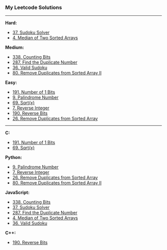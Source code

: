 ### My Leetcode Solutions

---

**Hard:**
- [37. Sudoku Solver](<./37. Sudoku Solver>)
- [4. Median of Two Sorted Arrays](<./4. Median of Two Sorted Arrays>)

**Medium:**
- [338. Counting Bits](<./338. Counting Bits>)
- [287. Find the Duplicate Number](<./287. Find the Duplicate Number>)
- [36. Valid Sudoku](<./36. Valid Sudoku>)
- [80. Remove Duplicates from Sorted Array II](<./80. Remove Duplicates from Sorted Array II>)

**Easy:**
- [191. Number of 1 Bits](<./191. Number of 1 Bits>)
- [9. Palindrome Number](<./9. Palindrome Number>)
- [69. Sqrt(x)](<./69. Sqrt(x)>)
- [7. Reverse Integer](<./7. Reverse Integer>)
- [190. Reverse Bits](<./190. Reverse Bits>)
- [26. Remove Duplicates from Sorted Array](<./26. Remove Duplicates from Sorted Array>)

---

**C:**
- [191. Number of 1 Bits](<./191. Number of 1 Bits>)
- [69. Sqrt(x)](<./69. Sqrt(x)>)

**Python:**
- [9. Palindrome Number](<./9. Palindrome Number>)
- [7. Reverse Integer](<./7. Reverse Integer>)
- [26. Remove Duplicates from Sorted Array](<./26. Remove Duplicates from Sorted Array>)
- [80. Remove Duplicates from Sorted Array II](<./80. Remove Duplicates from Sorted Array II>)

**JavaScript:**
- [338. Counting Bits](<./338. Counting Bits>)
- [37. Sudoku Solver](<./37. Sudoku Solver>)
- [287. Find the Duplicate Number](<./287. Find the Duplicate Number>)
- [4. Median of Two Sorted Arrays](<./4. Median of Two Sorted Arrays>)
- [36. Valid Sudoku](<./36. Valid Sudoku>)

**C++:**
- [190. Reverse Bits](<./190. Reverse Bits>)
